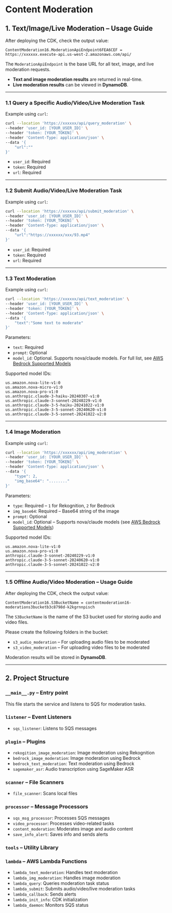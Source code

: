 # Content Moderation

## 1. Text/Image/Live Moderation – Usage Guide

After deploying the CDK, check the output value:

```
ContentModeration16.ModerationApiEndpoint6FEA6CEF = https://xxxxxx.execute-api.us-west-2.amazonaws.com/api/
```

The `ModerationApiEndpoint` is the base URL for all text, image, and live moderation requests.

- **Text and image moderation results** are returned in real-time.
- **Live moderation results** can be viewed in **DynamoDB**.

---

### 1.1 Query a Specific Audio/Video/Live Moderation Task

Example using `curl`:

```bash
curl --location 'https://xxxxxx/api/query_moderation' \
--header 'user_id: [YOUR_USER_ID]' \
--header 'token: [YOUR_TOKEN]' \
--header 'Content-Type: application/json' \
--data '{
    "url":""
}'
```

- `user_id`: Required  
- `token`: Required  
- `url`: Required

---

### 1.2 Submit Audio/Video/Live Moderation Task

Example using `curl`:

```bash
curl --location 'https://xxxxxx/api/submit_moderation' \
--header 'user_id: [YOUR_USER_ID]' \
--header 'token: [YOUR_TOKEN]' \
--header 'Content-Type: application/json' \
--data '{
    "url":"https://xxxxxx/xxx/93.mp4"
}'
```

- `user_id`: Required  
- `token`: Required  
- `url`: Required

---

### 1.3 Text Moderation

Example using `curl`:

```bash
curl --location 'https://xxxxxx/api/text_moderation' \
--header 'user_id: [YOUR_USER_ID]' \
--header 'token: [YOUR_TOKEN]' \
--header 'Content-Type: application/json' \
--data '{
    "text":"Some text to moderate"
}'
```

Parameters:

- `text`: Required  
- `prompt`: Optional  
- `model_id`: Optional. Supports nova/claude models. For full list, see [AWS Bedrock Supported Models](https://docs.aws.amazon.com/zh_cn/bedrock/latest/userguide/models-supported.html)

Supported model IDs:
```
us.amazon.nova-lite-v1:0
us.amazon.nova-micro-v1:0	
us.amazon.nova-pro-v1:0	
us.anthropic.claude-3-haiku-20240307-v1:0	
us.anthropic.claude-3-sonnet-20240229-v1:0	
us.anthropic.claude-3-5-haiku-20241022-v1:0	
us.anthropic.claude-3-5-sonnet-20240620-v1:0
us.anthropic.claude-3-5-sonnet-20241022-v2:0	
```

---

### 1.4 Image Moderation

Example using `curl`:

```bash
curl --location 'https://xxxxxx/api/img_moderation' \
--header 'user_id: [YOUR_USER_ID]' \
--header 'token: [YOUR_TOKEN]' \
--header 'Content-Type: application/json' \
--data '{
    "type": 2,
    "img_base64": "........"
}'
```

Parameters:

- `type`: Required – `1` for Rekognition, `2` for Bedrock  
- `img_base64`: Required – Base64 string of the image  
- `prompt`: Optional  
- `model_id`: Optional – Supports nova/claude models (see [AWS Bedrock Supported Models](https://docs.aws.amazon.com/zh_cn/bedrock/latest/userguide/models-supported.html))

Supported model IDs:
```
us.amazon.nova-lite-v1:0
us.amazon.nova-pro-v1:0	
anthropic.claude-3-sonnet-20240229-v1:0	
anthropic.claude-3-5-sonnet-20240620-v1:0
anthropic.claude-3-5-sonnet-20241022-v2:0	
```

---

### 1.5 Offline Audio/Video Moderation – Usage Guide

After deploying the CDK, check the output value:

```
ContentModeration16.S3BucketName = contentmoderation16-moderations3bucketb3c8798d-k2kgrnnpisch
```

The `S3BucketName` is the name of the S3 bucket used for storing audio and video files.

Please create the following folders in the bucket:

- `s3_audio_moderation` – For uploading audio files to be moderated
- `s3_video_moderation` – For uploading video files to be moderated

Moderation results will be stored in **DynamoDB**.

---

## 2. Project Structure

### `__main__.py` – Entry point

This file starts the service and listens to SQS for moderation tasks.

### `listener` – Event Listeners

- `sqs_listener`: Listens to SQS messages

### `plugin` – Plugins

- `rekogition_image_moderation`: Image moderation using Rekognition  
- `bedrock_image_moderation`: Image moderation using Bedrock  
- `bedrock_text_moderation`: Text moderation using Bedrock  
- `sagemaker_asr`: Audio transcription using SageMaker ASR

### `scanner` – File Scanners

- `file_scanner`: Scans local files

### `processor` – Message Processors

- `sqs_msg_processor`: Processes SQS messages  
- `video_processor`: Processes video-related tasks  
- `content_moderation`: Moderates image and audio content  
- `save_info_alert`: Saves info and sends alerts

### `tools` – Utility Library

### `lambda` – AWS Lambda Functions

- `lambda_text_moderation`: Handles text moderation  
- `lambda_img_moderation`: Handles image moderation  
- `lambda_query`: Queries moderation task status  
- `lambda_submit`: Submits audio/video/live moderation tasks  
- `lambda_callback`: Sends alerts  
- `lambda_init_info`: CDK initialization  
- `lambda_daemon`: Monitors SQS status
